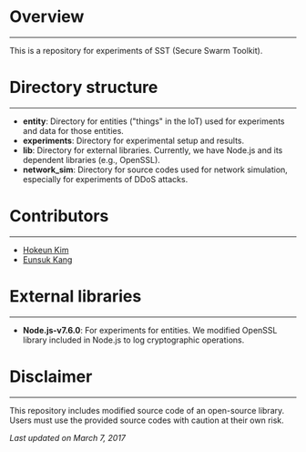 # Overview
---
This is a repository for experiments of SST (Secure Swarm Toolkit). 

# Directory structure
---
- **entity**: Directory for entities ("things" in the IoT) used for experiments and data for those entities.
- **experiments**: Directory for experimental setup and results.
- **lib**: Directory for external libraries. Currently, we have Node.js and its dependent libraries (e.g., OpenSSL).
- **network_sim**: Directory for source codes used for network simulation, especially for experiments of DDoS attacks.

# Contributors
---
- [Hokeun Kim](https://people.eecs.berkeley.edu/~hokeunkim/)
- [Eunsuk Kang](https://eskang.github.io/)

# External libraries
---
- **Node.js-v7.6.0**: For experiments for entities. We modified OpenSSL library included in Node.js to log cryptographic operations.

# Disclaimer
---
This repository includes modified source code of an open-source library. Users must use the provided source codes with caution at their own risk.

*Last updated on March 7, 2017*
